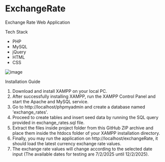 # ExchangeRate

Exchange Rate Web Application

Tech Stack  
- PHP
- MySQL
- jQuery
- HTML
- CSS

![image](https://github.com/user-attachments/assets/1886f63b-e6fe-48b6-8910-2c33590a090c)

Installation Guide
1. Download and install XAMPP on your local PC.
2. After successfully installing XAMPP, run the XAMPP Control Panel and start the Apache and MySQL service.
3. Go to http://localhost/phpmyadmin and create a database named 'exchange_rates'.
4. Proceed to create tables and insert seed data by running the SQL query provided in exchange_rates.sql file.
5. Extract the files inside project folder from this GitHub ZIP archive and place them inside the htdocs folder of your XAMPP installation directory.
6. Finally, you may run the application on http://localhost/exchangeRate, it should load the latest currency exchange rate values.
7. The exchange rate values will change according to the selected date input (The available dates for testing are 7/2/2025 until 12/2/2025).
